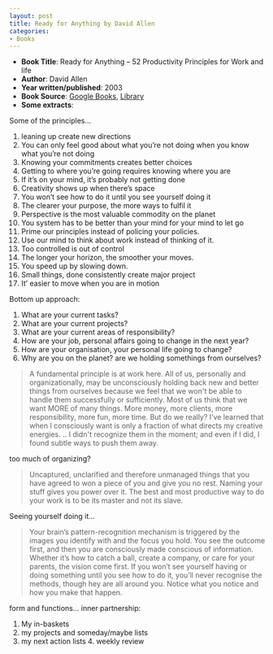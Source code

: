 ```yaml
---
layout: post
title: Ready for Anything by David Allen
categories:
- Books
---
```


- **Book Title**: Ready for Anything – 52 Productivity Principles for Work and life
- **Author**: David Allen
- **Year written/published**: 2003
- **Book Source**: [Google Books](http://books.google.com/books?id=YoXiB9Og6QYC&dq=david+allen+52), [Library](http://vistaweb.nlb.gov.sg/cgi-bin/cw_cgi?resultsScreen+6516+1+2+1)
- **Some extracts**:

Some of the principles…

1. leaning up create new directions
2. You can only feel good about what you’re not doing when you know what you’re not doing
3. Knowing your commitments creates better choices
4. Getting to where you’re going requires knowing where you are
9. If it’s on your mind, it’s probably not getting done
10. Creativity shows up when there’s space
11. You won’t see how to do it until you see yourself doing it
18. The clearer your purpose, the more ways to fulfil it
19. Perspective is the most valuable commodity on the planet
29. You system has to be better than your mind for your mind to let go
36. Prime our principles instead of policing your policies.
37. Use our mind to think about work instead of thinking of it.
41. Too controlled is out of control
42. The longer your horizon, the smoother your moves.
47. You speed up by slowing down.
49. Small things, done consistently create major project
52. It’ easier to move when you are in motion

Bottom up approach:

1. What are your current tasks?
2. What are your current projects?
3. What are your current areas of responsibility?
4. How are your job, personal affairs going to change in the next year?
5. How are your organisation, your personal life going to change?
6. Why are you on the planet? are we holding somethings from ourselves?

> A fundamental principle is at work here. All of us, personally and organizationally, may be unconsciously holding back new and better things from ourselves because we feel that we won't be able to handle them successfully or sufficiently. Most of us think that we want MORE of many things. More money, more clients, more responsibility, more fun, more time. But do we really? I’ve learned that when I consciously want is only a fraction of what directs my creative energies. .. I didn't recognize them in the moment; and even if I did, I found subtle ways to push them away.

too much of organizing?

> Uncaptured, unclarified and therefore unmanaged things that you have agreed to won a piece of you and give you no rest. Naming your stuff gives you power over it. The best and most productive way to do your work is to be its master and not its slave.

Seeing yourself doing it...

> Your brain’s pattern-recognition mechanism is triggered by the images you identify with and the focus you hold. You see the outcome first, and then you are consciously made conscious of information. Whether it’s how to catch a ball, create a company, or care for your parents, the vision come first. If you won’t see yourself having or doing something until you see how to do it, you’ll never recognise the methods, though hey are all around you. Notice what you notice and how you make that happen.

form and functions... inner partnership:

1. My in-baskets
2. my projects and someday/maybe lists
3. my next action lists 4. weekly review
